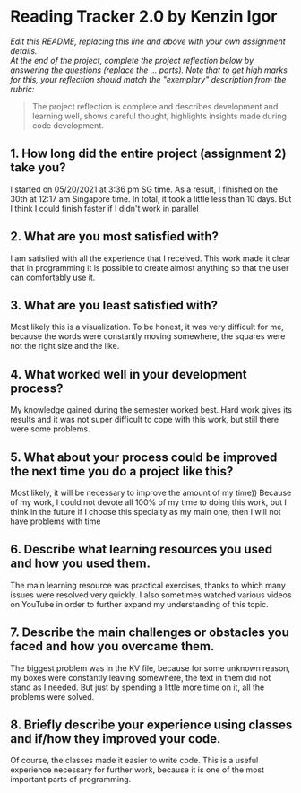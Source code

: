#  Reading Tracker 2.0 by Kenzin Igor

_Edit this README, replacing this line and above with your own assignment details._  
_At the end of the project, complete the project reflection below by answering the questions (replace the ... parts)._
_Note that to get high marks for this, your reflection should match the "exemplary" description from the rubric:_

> The project reflection is complete and describes development and learning well, shows careful thought, highlights insights made during code development.


## 1. How long did the entire project (assignment 2) take you?
I started on 05/20/2021 at 3:36 pm SG time.
As a result, I finished on the 30th at 12:17 am Singapore time.
In total, it took a little less than 10 days. But I think I could finish faster if I didn't work in parallel

  

## 2. What are you most satisfied with?
I am satisfied with all the experience that I received. This work made it clear that in programming it is possible to create almost anything so that the user can comfortably use it.

## 3. What are you least satisfied with?
Most likely this is a visualization. To be honest, it was very difficult for me, because the words were constantly moving somewhere, the squares were not the right size and the like.

## 4. What worked well in your development process?
My knowledge gained during the semester worked best. Hard work gives its results and it was not super difficult to cope with this work, but still there were some problems.

## 5. What about your process could be improved the next time you do a project like this?
Most likely, it will be necessary to improve the amount of my time)) Because of my work, I could not devote all 100% of my time to doing this work, but I think in the future if I choose this specialty as my main one, then I will not have problems with time

## 6. Describe what learning resources you used and how you used them.
The main learning resource was practical exercises, thanks to which many issues were resolved very quickly. I also sometimes watched various videos on YouTube in order to further expand my understanding of this topic.

## 7. Describe the main challenges or obstacles you faced and how you overcame them.
The biggest problem was in the KV file, because for some unknown reason, my boxes were constantly leaving somewhere, the text in them did not stand as I needed. But just by spending a little more time on it, all the problems were solved.

## 8. Briefly describe your experience using classes and if/how they improved your code.
Of course, the classes made it easier to write code. This is a useful experience necessary for further work, because it is one of the most important parts of programming.
